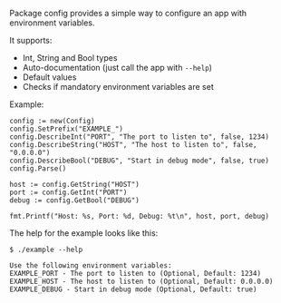 Package config provides a simple way to configure an app with environment variables.

It supports:

- Int, String and Bool types
- Auto-documentation (just call the app with `--help`)
- Default values
- Checks if mandatory environment variables are set

Example:

    config := new(Config)
	config.SetPrefix("EXAMPLE_")
    config.DescribeInt("PORT", "The port to listen to", false, 1234)
    config.DescribeString("HOST", "The host to listen to", false, "0.0.0.0")
    config.DescribeBool("DEBUG", "Start in debug mode", false, true)
    config.Parse()

    host := config.GetString("HOST")
    port := config.GetInt("PORT")
    debug := config.GetBool("DEBUG")

	fmt.Printf("Host: %s, Port: %d, Debug: %t\n", host, port, debug)

The help for the example looks like this:

    $ ./example --help

    Use the following environment variables:
    EXAMPLE_PORT - The port to listen to (Optional, Default: 1234)
    EXAMPLE_HOST - The host to listen to (Optional, Default: 0.0.0.0)
    EXAMPLE_DEBUG - Start in debug mode (Optional, Default: true)